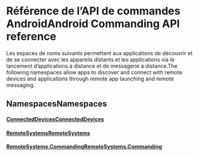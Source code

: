 # <a name="android-commanding-api-reference"></a><span data-ttu-id="4e79b-101">Référence de l’API de commandes Android</span><span class="sxs-lookup"><span data-stu-id="4e79b-101">Android Commanding API reference</span></span>

<span data-ttu-id="4e79b-102">Les espaces de noms suivants permettent aux applications de découvrir et de se connecter avec les appareils distants et les applications via le lancement d’applications à distance et de messagerie à distance.</span><span class="sxs-lookup"><span data-stu-id="4e79b-102">The following namespaces allow apps to discover and connect with remote devices and applications through remote app launching and remote messaging.</span></span>

## <a name="namespaces"></a><span data-ttu-id="4e79b-103">Namespaces</span><span class="sxs-lookup"><span data-stu-id="4e79b-103">Namespaces</span></span>

#### <a name="connecteddeviceshttpsdocsmicrosoftcomjavaapicommicrosoftconnecteddevices"></a>[<span data-ttu-id="4e79b-104">ConnectedDevices</span><span class="sxs-lookup"><span data-stu-id="4e79b-104">ConnectedDevices</span></span>](https://docs.microsoft.com/java/api/com.microsoft.connecteddevices)
#### <a name="remotesystemshttpsdocsmicrosoftcomjavaapicommicrosoftconnecteddevicesremotesystems"></a>[<span data-ttu-id="4e79b-105">RemoteSystems</span><span class="sxs-lookup"><span data-stu-id="4e79b-105">RemoteSystems</span></span>](https://docs.microsoft.com/java/api/com.microsoft.connecteddevices.remotesystems)
#### <a name="remotesystemscommandinghttpsdocsmicrosoftcomjavaapicommicrosoftconnecteddevicesremotesystemscommanding"></a>[<span data-ttu-id="4e79b-106">RemoteSystems.Commanding</span><span class="sxs-lookup"><span data-stu-id="4e79b-106">RemoteSystems.Commanding</span></span>](https://docs.microsoft.com/java/api/com.microsoft.connecteddevices.remotesystems.commanding)